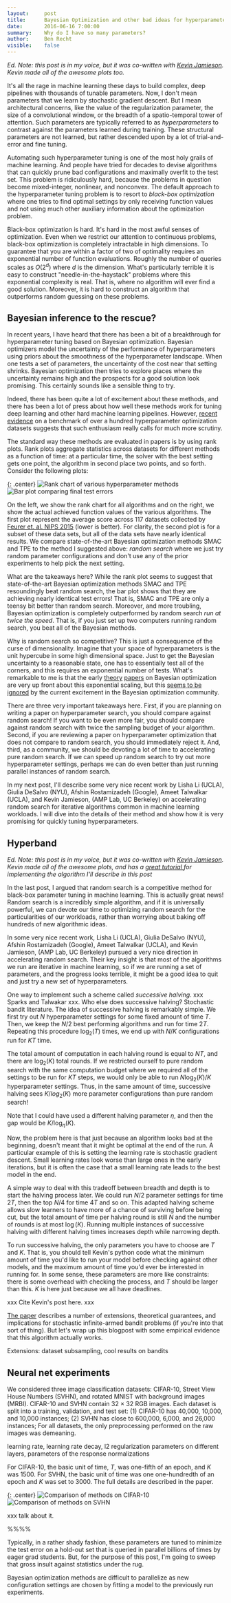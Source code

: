 ```yaml
---
layout:     post
title:      Bayesian Optimization and other bad ideas for hyperparameter optimization
date:       2016-06-16 7:00:00
summary:    Why do I have so many parameters?
author:     Ben Recht
visible:    false
---
```


*Ed. Note: this post is in my voice, but it was co-written with [Kevin Jamieson](http://people.eecs.berkeley.edu/~kjamieson/about.html).  Kevin made all of the awesome plots too.*

It's all the rage in machine learning these days to build complex, deep pipelines with thousands of tunable parameters.  Now, I don't mean parameters that we learn by stochastic gradient descent.  But I mean architectural concerns, like the value of the regularization parameter, the size of a convolutional window, or the breadth of a spatio-temporal tower of attention.  Such parameters are typically referred to as *hyperparameters* to contrast against the parameters learned during training. These structural parameters are not learned, but rather descended upon by a lot of trial-and-error and fine tuning.  

Automating such hyperparameter tuning is one of the most holy grails of machine learning.  And people have tried for decades to devise algorithms that can quickly prune bad configurations and maximally overfit to the test set.  This problem is ridiculously hard, because the problems in question become mixed-integer, nonlinear, and nonconvex.  The default approach to the hyperparameter tuning problem is to resort to *black-box optimization* where one tries to find optimal settings by only receiving function values and not using much other auxiliary information about the optimization problem.

Black-box optimization is hard.  It's hard in the most awful senses of optimization.  Even when we restrict our attention to  continuous problems, black-box optimization is completely intractable in high dimensions. To guarantee that you are within a factor of two of optimality requires an exponential number of function evaluations.  Roughly the number of queries scales as $O(2^d)$ where $d$ is the dimension.  What's particularly terrible it is easy to construct "needle-in-the-haystack" problems where this exponential complexity is real.  That is, where no algorithm will ever find a good solution.  Moreover, it is hard to construct an algorithm that outperforms random guessing on these problems.

## Bayesian inference to the rescue?

In recent years, I have heard that there has been a bit of a breakthrough for hyperparameter tuning based on Bayesian optimization.  Bayesian optimizers model the uncertainty of the performance of hyperparameters using
priors about the smoothness of the hyperparameter landscape.  When one tests a set of parameters, the uncertainty of the cost near that setting shrinks.  Bayesian optimization then tries to explore places where the uncertainty remains high and the prospects for a good solution look promising.  This certainly sounds like a sensible thing to try.

Indeed, there has been quite a lot of excitement about these methods, and there has been a lot of press about how well these methods work for tuning deep learning and other hard machine learning pipelines. However, [recent evidence](http://arxiv.org/abs/1603.06560) on a benchmark of over a hundred hyperparameter optimization datasets suggests that such enthusiasm really calls for much more scrutiny.  

The standard way these methods are evaluated in papers is by using rank plots.  Rank plots aggregate statistics across datasets for different methods as a function of time: at a particular time, the solver with the best setting gets one point, the algorithm in second place two points, and so forth.  Consider the following plots:

{: .center}
![Rank chart of various hyperparameter methods](/assets/hyperband/rank_chart.png)
![Bar plot comparing final test errors](/assets/hyperband/bar_plot_sample.png)

On the left, we show the rank chart for all algorithms and on the right, we show the actual achieved function values of the various algorithms.  The first plot represent the average score across 117 datasets collected by [Feurer et. al. NIPS 2015](http://papers.nips.cc/paper/5872-efficient-and-robust-automated-machine-learning) (lower is better).  For clarity, the second plot is for a subset of these data sets, but all of the data sets have nearly identical results.  We compare state-of-the-art Bayesian optimization methods SMAC and TPE to the method I suggested above: *random search* where we just try random parameter configurations and don't use any of the prior experiments to help pick the next setting.

What are the takeaways here?  While the rank plot seems to suggest that state-of-the-art Bayesian optimization methods SMAC and TPE resoundingly beat random search, the bar plot shows that they are achieving nearly identical test errors!  That is, SMAC and TPE are only a teensy bit better than random search.   Moreover, and more troubling, Bayesian optimization is completely outperformed by random search *run at twice the speed*.  That is, if you just set up two computers running random search, you beat all of the Bayesian methods.  

Why is random search so competitive?  This is just a consequence of the curse of dimensionality.  Imagine that your space of hyperparameters is the unit hypercube in some high dimensional space.  Just to get the Bayesian uncertainty to a reasonable state, one has to essentially test all of the corners, and this requires an exponential number of tests.  What's remarkable to me is that the early [theory](http://arxiv.org/abs/0912.3995) [papers](https://hal.inria.fr/hal-00654517/) on Bayesian optimization are very up front about this exponential scaling, but this [seems to be ignored](http://blog.sigopt.com/post/144221180573/evaluating-hyperparameter-optimization-strategies) by the current excitement in the Bayesian optimization community.

There are three very important takeaways here.  First, if you are planning on writing a paper on hyperparameter search, you should compare against random search!  If you want to be even more fair, you should compare against random search with twice the sampling budget of your algorithm.  Second, if you are reviewing a paper on hyperparameter optimization that does not compare to random search, you should immediately reject it.  And, third, as a community, we should be devoting a lot of time to accelerating  pure random search.  If we can speed up random search to try out more hyperparameter settings, perhaps we can do even better than just running parallel instances of random search.

In my next post, I'll describe some very nice recent work by Lisha Li (UCLA), Giulia DeSalvo (NYU), Afshin Rostamizadeh (Google), Ameet Talwalkar (UCLA), and Kevin Jamieson, (AMP Lab, UC Berkeley) on accelerating random search for iterative algorithms common in machine learning workloads.  I will dive into the details of their method and show how it is very promising for quickly tuning hyperparameters.

## Hyperband

*Ed. Note: this post is in my voice, but it was co-written with [Kevin Jamieson](http://people.eecs.berkeley.edu/~kjamieson/about.html).  Kevin made all of the awesome plots, and has a [great tutorial ](http://kevin-jamieson.com/hyperband_demo/short.html) for implementing the algorithm I'll describe in this post*

In the last post, I argued that random search is a competitive method for black-box parameter tuning in machine learning.  This is actually great news!  Random search is a incredibly simple algorithm, and if it is universally powerful, we can devote our time to optimizing random search for the particularities of our workloads, rather than worrying about baking off hundreds of new algorithmic ideas.

In some very nice recent work, Lisha Li (UCLA), Giulia DeSalvo (NYU), Afshin Rostamizadeh (Google), Ameet Talwalkar (UCLA), and Kevin Jamieson, (AMP Lab, UC Berkeley) pursued a very nice direction in accelerating random search.  Their key insight is that most of the algorithms we run are iterative in machine learning, so if we are running a set of parameters, and the progress looks terrible, it might be a good idea to quit and just try a new set of hyperparameters.

One way to implement such a scheme called *successive halving*.   xxx Sparks and Talwakar xxx.  Who else does successive halving?  Stochastic bandit literature.  The idea of successive halving is remarkably simple.  We first try out $N$ hyperparameter settings for some fixed amount of time $T$.  Then, we keep the $N/2$ best performing algorithms and run for time $2T$.  Repeating this procedure $\log_2(T)$ times, we end up with $N/K$ configurations run for $KT$ time.

The total amount of computation in each halving round is equal to $NT$, and there are $\log_2(K)$ total rounds.  If we restricted ourself to pure random search with the same computation budget where we required all of the settings to be run for $KT$ steps,  we would only be able to run $N \log_2(K)/K$ hyperparameter settings.  Thus, in the same amount of time, successive halving sees $K/log_2(K)$ more parameter configurations than pure random search!

Note that I could have used a different halving parameter $\eta$, and then the gap would be $K/\log_\eta(K)$.

Now, the problem here is that just because an algorithm looks bad at the beginning, doesn't meant that it might be optimal at the end of the run.  A particular example of this is setting the learning rate is stochastic gradient descent.  Small learning rates look worse than large ones in the early iterations, but it is often the case that a small learning rate leads to the best model in the end.

A simple way to deal with this tradeoff between breadth and depth is to start the halving process later.  We could run $N/2$ parameter settings for time $2T$, then the top $N/4$ for time $4T$ and so on.  This adapted halving scheme allows slow learners to have more of a chance of surviving before being cut, but the total amount of time per halving round is still $N$ and the number of rounds is at most $\log(K)$.  Running multiple instances of successive halving with different halving times increases depth while narrowing depth.

To run successive halving, the only parameters you have to choose are $T$ and $K$. That is, you should tell Kevin's python code what the minimum amount of time you'd like to run your model before checking against other models, and the maximum amount of time you'd ever be interested in running for.  In some sense, these parameters are more like constraints: there is some overhead with checking the process, and $T$ should be larger than this.  $K$ is here just because we all have deadlines.

xxx Cite Kevin's post here. xxx

[The paper](http://arxiv.org/abs/1603.06560) describes a number of extensions, theoretical guarantees, and implications for stochastic infinite-armed bandit problems (if you're into that sort of thing). But let's wrap up this blogpost with some empirical evidence that this algorithm actually works.

Extensions: dataset subsampling, cool results on bandits

## Neural net experiments

We considered three image classification datasets: CIFAR-10, Street View House
Numbers (SVHN), and rotated MNIST with background images (MRBI). CIFAR-10 and
SVHN contain 32 × 32 RGB images. Each dataset is
split into a training, validation, and test set: (1) CIFAR-10 has 40,000, 10,000, and 10,000 instances;
(2) SVHN has close to 600,000, 6,000, and 26,000 instances; For all datasets, the only preprocessing
performed on the raw images was demeaning.

learning rate, learning rate decay, l2 regularization parameters on different layers, parameters of the response normalizations

For CIFAR-10, the basic unit of time, $T$, was one-fifth of an epoch, and $K$ was 1500.  For SVHN, the basic unit of time was one one-hundredth of an epoch and $K$ was set to 3000.  The full details are described in the paper.

{: .center}
![Comparison of methods on CIFAR-10](/assets/hyperband/cifar10-compare.png)
![Comparison of methods on SVHN](/assets/hyperband/svhn-compare.png)

xxx talk about it.

%%%%

Typically, in a rather shady fashion, these parameters are tuned to minimize the test error on a hold-out set that is queried in parallel billions of times by eager grad students.  But, for the purpose of this post, I'm going to sweep that gross insult against statistics under the rug.


Bayesian optimization methods are difficult to parallelize as new configuration settings are chosen by fitting a model to the previously run experiments.
